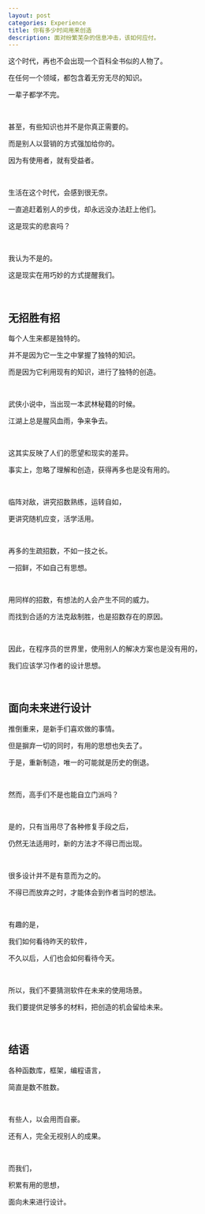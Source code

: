 ```yaml
---
layout: post
categories: Experience
title: 你有多少时间用来创造
description: 面对纷繁芜杂的信息冲击，该如何应付。
---
```


这个时代，再也不会出现一个百科全书似的人物了。

在任何一个领域，都包含着无穷无尽的知识。

一辈子都学不完。

<br/>

甚至，有些知识也并不是你真正需要的。

而是别人以营销的方式强加给你的。

因为有使用者，就有受益者。

<br/>

生活在这个时代，会感到很无奈。

一直追赶着别人的步伐，却永远没办法赶上他们。

这是现实的悲哀吗？

<br/>

我认为不是的。

这是现实在用巧妙的方式提醒我们。

<br/>

## **无招胜有招**

每个人生来都是独特的。

并不是因为它一生之中掌握了独特的知识。

而是因为它利用现有的知识，进行了独特的创造。

<br/>

武侠小说中，当出现一本武林秘籍的时候。

江湖上总是腥风血雨，争来争去。

<br/>

这其实反映了人们的愿望和现实的差异。

事实上，忽略了理解和创造，获得再多也是没有用的。

<br/>

临阵对敌，讲究招数熟练，运转自如，

更讲究随机应变，活学活用。

<br/>

再多的生疏招数，不如一技之长。

一招鲜，不如自己有思想。

<br/>

用同样的招数，有想法的人会产生不同的威力。

而找到合适的方法克敌制胜，也是招数存在的原因。

<br/>

因此，在程序员的世界里，使用别人的解决方案也是没有用的，

我们应该学习作者的设计思想。

<br/>

## **面向未来进行设计**

推倒重来，是新手们喜欢做的事情。

但是摒弃一切的同时，有用的思想也失去了。

于是，重新制造，唯一的可能就是历史的倒退。

<br/>

然而，高手们不是也能自立门派吗？

<br/>

是的，只有当用尽了各种修复手段之后，

仍然无法适用时，新的方法才不得已而出现。

<br/>

很多设计并不是有意而为之的。

不得已而放弃之时，才能体会到作者当时的想法。

<br/>

有趣的是，

我们如何看待昨天的软件，

不久以后，人们也会如何看待今天。

<br/>

所以，我们不要猜测软件在未来的使用场景。

我们要提供足够多的材料，把创造的机会留给未来。

<br/>

## **结语**

各种函数库，框架，编程语言，

简直是数不胜数。

<br/>

有些人，以会用而自豪。

还有人，完全无视别人的成果。

<br/>

而我们，

积累有用的思想，

面向未来进行设计。






























